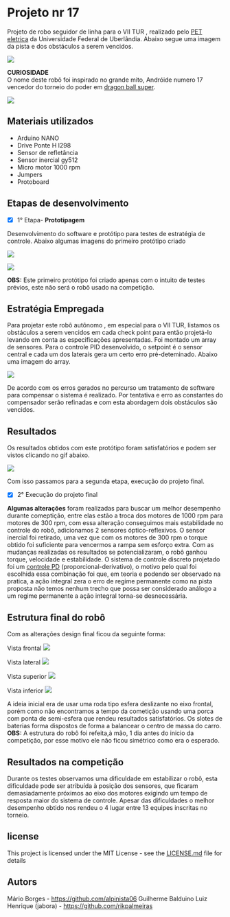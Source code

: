 # Projeto nr 17

Projeto de robo seguidor de linha para o VII TUR , realizado pelo [PET eletrica](https://peteletricaufu.wordpress.com/) da Universidade Federal de Uberlândia. Abaixo segue uma imagem da pista e dos obstáculos a serem vencidos.

![](img/pista7TUR.jpg)

**CURIOSIDADE**  
O nome deste robô foi inspirado no grande mito, Andróide numero 17 vencedor do torneio do poder em [dragon ball super](https://pt.wikipedia.org/wiki/Dragon_Ball_Super).

![](img/nr_17.jpg)

## Materiais utilizados

- Arduino NANO
- Drive Ponte H l298
- Sensor de refletância
- Sensor inercial gy512
- Micro motor 1000 rpm
- Jumpers
- Protoboard

## Etapas de desenvolvimento

- [x] 1° Etapa- **Prototipagem**

Desenvolvimento do software e protótipo para testes de estratégia de controle.
Abaixo algumas imagens do primeiro protótipo criado

![](img/nr17_001.jpg)

![](img/nr17_002.jpg)

**OBS:** Este primeiro protótipo foi criado apenas com o intuito de testes prévios, este não será o robô usado na competição.

## Estratégia Empregada

Para projetar este robô autônomo , em especial para o VII TUR, listamos os obstáculos a serem vencidos em cada check point para então projetá-lo levando em conta as especificações apresentadas.
Foi montado um array de sensores. Para o controle PID desenvolvido, o setpoint é o sensor central e cada um dos laterais gera um certo erro pré-deteminado. Abaixo uma imagem do array.

![](img/nr17_array_001.jpg)

De acordo com os erros gerados no percurso um tratamento de software para compensar o sistema é realizado. Por tentativa e erro as constantes do compensador serão refinadas e com esta abordagem dois obstáculos são vencidos.

## Resultados

Os resultados obtidos com este protótipo foram satisfatórios e podem ser vistos clicando no gif abaixo.

[![](img/roll_of_car.gif)](https://www.youtube.com/watch?v=-Gnld4QWwOU)

Com isso passamos para a segunda etapa, execução do projeto final.

- [x] 2° Execução do projeto final

**Algumas alterações** foram realizadas para buscar um melhor desempenho durante comeptição, entre elas estão a troca dos motores de 1000 rpm para motores de 300 rpm, com essa alteração conseguimos mais estabilidade no controle do robô, adicionamos 2 sensores óptico-reflexivos. O sensor inercial foi retirado, uma vez que com os motores de 300 rpm o torque obtido foi suficiente para vencermos a rampa sem esforço extra.
Com as mudanças realizadas os resultados se potencializaram, o robô ganhou torque, velocidade e estabilidade. O sistema de controle discreto projetado foi um [controle PD](https://pt.wikipedia.org/wiki/Controlador_proporcional_integral_derivativo) (proporcional-derivativo), o motivo pelo qual foi escolhida essa combinação foi que, em teoria e podendo ser observado na pratica, a ação integral zera o erro de regime permanente como na pista proposta não temos nenhum trecho que possa ser considerado análogo a um regime permanente a ação integral torna-se desnecessária.

## Estrutura final do robô

Com as alterações design final ficou da seguinte forma:

Vista frontal
![](img/frontal.jpg)

Vista lateral
![](img/lateral.jpg)

Vista superior
![](img/superior.jpg)

Vista inferior
![](img/inferior.jpg)

A ideia inicial era de usar uma roda tipo esfera deslizante no eixo frontal, porém como não encontramos a tempo da cometição usando uma porca com ponta de semi-esfera que rendeu resultados satisfatórios. Os slotes de baterias forma dispostos de forma a balancear o centro de massa do carro.
**OBS:** A estrutura do robô foi refeita,à mão, 1 dia antes do inicio da competição, por esse motivo ele não ficou simétrico como era o esperado.

## Resultados na competição

Durante os testes observamos uma dificuldade em estabilizar o robô, esta dificuldade pode ser atribuída à posição dos sensores, que ficaram demasiadamente próximos ao eixo dos motores exigindo um tempo de resposta maior do sistema de controle. Apesar das dificuldades o melhor desempenho obtido nos rendeu o 4 lugar entre 13 equipes inscritas no torneio.


## license

This project is licensed under the MIT License - see the [LICENSE.md](LICENSE.md) file for details

## Autors

Mário Borges - https://github.com/alpinista06
Guilherme Balduino
Luiz Henrique (jabora) - https://github.com/rikpalmeiras
